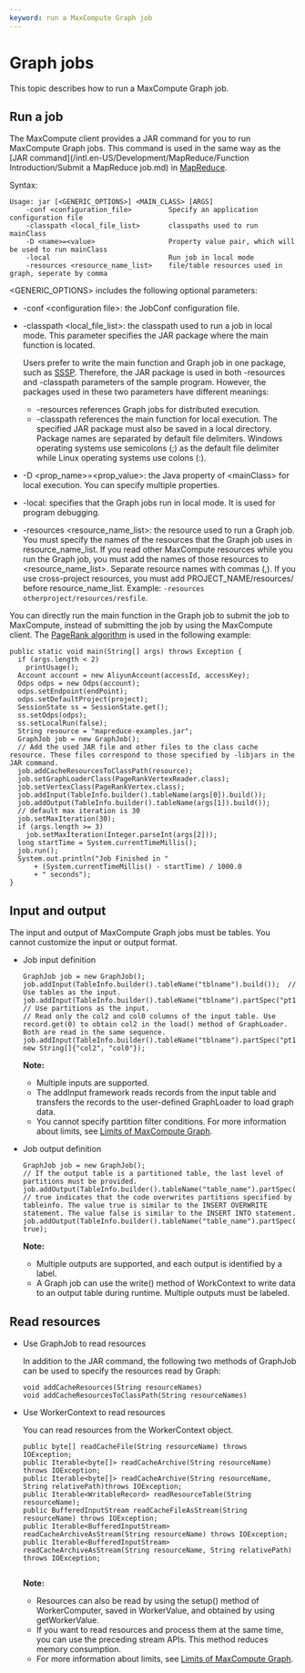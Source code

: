 ```yaml
---
keyword: run a MaxCompute Graph job
---
```


# Graph jobs

This topic describes how to run a MaxCompute Graph job.

## Run a job

The MaxCompute client provides a JAR command for you to run MaxCompute Graph jobs. This command is used in the same way as the [JAR command](/intl.en-US/Development/MapReduce/Function Introduction/Submit a MapReduce job.md) in [MapReduce](/intl.en-US/Development/MapReduce/Summary/Overview.md).

Syntax:

```
Usage: jar [<GENERIC_OPTIONS>] <MAIN_CLASS> [ARGS]
    -conf <configuration_file>         Specify an application configuration file
    -classpath <local_file_list>       classpaths used to run mainClass
    -D <name>=<value>                  Property value pair, which will be used to run mainClass
    -local                             Run job in local mode
    -resources <resource_name_list>    file/table resources used in graph, seperate by comma
```

<GENERIC\_OPTIONS\> includes the following optional parameters:

-   -conf <configuration file\>: the JobConf configuration file.
-   -classpath <local\_file\_list\>: the classpath used to run a job in local mode. This parameter specifies the JAR package where the main function is located.

    Users prefer to write the main function and Graph job in one package, such as [SSSP](/intl.en-US/Development/Graph/Examples/SSSP.md). Therefore, the JAR package is used in both -resources and -classpath parameters of the sample program. However, the packages used in these two parameters have different meanings:

    -   -resources references Graph jobs for distributed execution.
    -   -classpath references the main function for local execution. The specified JAR package must also be saved in a local directory. Package names are separated by default file delimiters. Windows operating systems use semicolons \(;\) as the default file delimiter while Linux operating systems use colons \(:\).
-   -D <prop\_name\>=<prop\_value\>: the Java property of <mainClass\> for local execution. You can specify multiple properties.
-   -local: specifies that the Graph jobs run in local mode. It is used for program debugging.
-   -resources <resource\_name\_list\>: the resource used to run a Graph job. You must specify the names of the resources that the Graph job uses in resource\_name\_list. If you read other MaxCompute resources while you run the Graph job, you must add the names of those resources to <resource\_name\_list\>. Separate resource names with commas \(,\). If you use cross-project resources, you must add PROJECT\_NAME/resources/ before resource\_name\_list. Example: `-resources otherproject/resources/resfile`.

You can directly run the main function in the Graph job to submit the job to MaxCompute, instead of submitting the job by using the MaxCompute client. The [PageRank algorithm](/intl.en-US/Development/Graph/Examples/PageRank.md) is used in the following example:

```
public static void main(String[] args) throws Exception {
  if (args.length < 2)
    printUsage();
  Account account = new AliyunAccount(accessId, accessKey);
  Odps odps = new Odps(account);
  odps.setEndpoint(endPoint);
  odps.setDefaultProject(project);
  SessionState ss = SessionState.get();
  ss.setOdps(odps);
  ss.setLocalRun(false);
  String resource = "mapreduce-examples.jar";
  GraphJob job = new GraphJob();
  // Add the used JAR file and other files to the class cache resource. These files correspond to those specified by -libjars in the JAR command.
  job.addCacheResourcesToClassPath(resource);
  job.setGraphLoaderClass(PageRankVertexReader.class);
  job.setVertexClass(PageRankVertex.class);
  job.addInput(TableInfo.builder().tableName(args[0]).build());
  job.addOutput(TableInfo.builder().tableName(args[1]).build());
  // default max iteration is 30
  job.setMaxIteration(30);
  if (args.length >= 3)
    job.setMaxIteration(Integer.parseInt(args[2]));
  long startTime = System.currentTimeMillis();
  job.run();
  System.out.println("Job Finished in "
      + (System.currentTimeMillis() - startTime) / 1000.0
      + " seconds");
}
```

## Input and output

The input and output of MaxCompute Graph jobs must be tables. You cannot customize the input or output format.

-   Job input definition

    ```
    GraphJob job = new GraphJob();
    job.addInput(TableInfo.builder().tableName("tblname").build());  // Use tables as the input.
    job.addInput(TableInfo.builder().tableName("tblname").partSpec("pt1=a/pt2=b").build()); // Use partitions as the input.
    // Read only the col2 and col0 columns of the input table. Use record.get(0) to obtain col2 in the load() method of GraphLoader. Both are read in the same sequence.
    job.addInput(TableInfo.builder().tableName("tblname").partSpec("pt1=a/pt2=b").build(), new String[]{"col2", "col0"});
    ```

    **Note:**

    -   Multiple inputs are supported.
    -   The addInput framework reads records from the input table and transfers the records to the user-defined GraphLoader to load graph data.
    -   You cannot specify partition filter conditions. For more information about limits, see [Limits of MaxCompute Graph](/intl.en-US/Development/Graph/Limits.md).
-   Job output definition

    ```
    GraphJob job = new GraphJob();
    // If the output table is a partitioned table, the last level of partitions must be provided.
    job.addOutput(TableInfo.builder().tableName("table_name").partSpec("pt1=a/pt2=b").build());
    // true indicates that the code overwrites partitions specified by tableinfo. The value true is similar to the INSERT OVERWRITE statement. The value false is similar to the INSERT INTO statement.
    job.addOutput(TableInfo.builder().tableName("table_name").partSpec("pt1=a/pt2=b").lable("output1").build(), true);
    ```

    **Note:**

    -   Multiple outputs are supported, and each output is identified by a label.
    -   A Graph job can use the write\(\) method of WorkContext to write data to an output table during runtime. Multiple outputs must be labeled.

## Read resources

-   Use GraphJob to read resources

    In addition to the JAR command, the following two methods of GraphJob can be used to specify the resources read by Graph:

    ```
    void addCacheResources(String resourceNames)
    void addCacheResourcesToClassPath(String resourceNames)
    ```

-   Use WorkerContext to read resources

    You can read resources from the WorkerContext object.

    ```
    public byte[] readCacheFile(String resourceName) throws IOException;
    public Iterable<byte[]> readCacheArchive(String resourceName) throws IOException;
    public Iterable<byte[]> readCacheArchive(String resourceName, String relativePath)throws IOException;
    public Iterable<WritableRecord> readResourceTable(String resourceName);
    public BufferedInputStream readCacheFileAsStream(String resourceName) throws IOException;
    public Iterable<BufferedInputStream> readCacheArchiveAsStream(String resourceName) throws IOException;
    public Iterable<BufferedInputStream> readCacheArchiveAsStream(String resourceName, String relativePath) throws IOException;
    						
    ```

    **Note:**

    -   Resources can also be read by using the setup\(\) method of WorkerComputer, saved in WorkerValue, and obtained by using getWorkerValue.
    -   If you want to read resources and process them at the same time, you can use the preceding stream APIs. This method reduces memory consumption.
    -   For more information about limits, see [Limits of MaxCompute Graph](/intl.en-US/Development/Graph/Limits.md).

